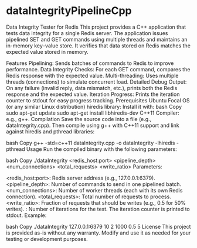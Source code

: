 # dataIntegrityPipelineCpp

Data Integrity Tester for Redis
This project provides a C++ application that tests data integrity for a single Redis server. The application issues pipelined SET and GET commands using multiple threads and maintains an in-memory key–value store. It verifies that data stored on Redis matches the expected value stored in memory.

Features
Pipelining: Sends batches of commands to Redis to improve performance.
Data Integrity Checks: For each GET command, compares the Redis response with the expected value.
Multi-threading: Uses multiple threads (connections) to simulate concurrent load.
Detailed Debug Output: On any failure (invalid reply, data mismatch, etc.), prints both the Redis response and the expected value.
Iteration Progress: Prints the iteration counter to stdout for easy progress tracking.
Prerequisites
Ubuntu Focal OS (or any similar Linux distribution)
hiredis library: Install it with:
bash
Copy
sudo apt-get update
sudo apt-get install libhiredis-dev
C++11 Compiler: e.g., g++.
Compilation
Save the source code into a file (e.g., dataIntegrity.cpp). Then compile using g++ with C++11 support and link against hiredis and pthread libraries:

bash
Copy
g++ -std=c++11 dataIntegrity.cpp -o dataIntegrity -lhiredis -pthread
Usage
Run the compiled binary with the following parameters:

bash
Copy
./dataIntegrity <redis_host:port> <pipeline_depth> <num_connections> <total_requests> <write_ratio> <iterations>
Parameters:

<redis_host:port>: Redis server address (e.g., 127.0.0.1:6379).
<pipeline_depth>: Number of commands to send in one pipelined batch.
<num_connections>: Number of worker threads (each with its own Redis connection).
<total_requests>: Total number of requests to process.
<write_ratio>: Fraction of requests that should be writes (e.g., 0.5 for 50% writes).
<iterations>: Number of iterations for the test. The iteration counter is printed to stdout.
Example:

bash
Copy
./dataIntegrity 127.0.0.1:6379 10 2 1000 0.5 5
License
This project is provided as-is without any warranty. Modify and use it as needed for your testing or development purposes.

